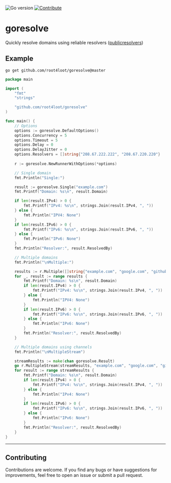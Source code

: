 ![Go version](https://img.shields.io/badge/Go-v1.19-blue.svg) [![Contribute](https://img.shields.io/badge/Contribute-Welcome-green.svg)](CONTRIBUTING.md)

# goresolve

Quickly resolve domains using reliable resolvers ([publicresolvers](https://github.com/root4loot/publicresolvers))

## Example
```
go get github.com/root4loot/goresolve@master
```

```go
package main

import (
	"fmt"
	"strings"

	"github.com/root4loot/goresolve"
)

func main() {
	// Options
	options := goresolve.DefaultOptions()
	options.Concurrency = 5
	options.Timeout = 5
	options.Delay = 0
	options.DelayJitter = 0
	options.Resolvers = []string{"208.67.222.222", "208.67.220.220"}
	
	r := goresolve.NewRunnerWithOptions(*options)

	// Single domain
	fmt.Println("Single:")

	result := goresolve.Single("example.com")
	fmt.Printf("Domain: %s\n", result.Domain)

	if len(result.IPv4) > 0 {
		fmt.Printf("IPv4: %s\n", strings.Join(result.IPv4, ", "))
	} else {
		fmt.Println("IPV4: None")
	}
	if len(result.IPv6) > 0 {
		fmt.Printf("IPv6: %s\n", strings.Join(result.IPv6, ", "))
	} else {
		fmt.Println("IPv6: None")
	}
	fmt.Println("Resolver:", result.ResolvedBy)

	// Multiple domains
	fmt.Println("\nMultiple:")

	results := r.Multiple([]string{"example.com", "google.com", "github.com"})
	for _, result := range results {
		fmt.Printf("Domain: %s\n", result.Domain)
		if len(result.IPv4) > 0 {
			fmt.Printf("IPv4: %s\n", strings.Join(result.IPv4, ", "))
		} else {
			fmt.Println("IPV4: None")
		}
		if len(result.IPv6) > 0 {
			fmt.Printf("IPv6: %s\n", strings.Join(result.IPv6, ", "))
		} else {
			fmt.Println("IPv6: None")
		}
		fmt.Println("Resolver:", result.ResolvedBy)
	}

	// Multiple domains using channels
	fmt.Println("\nMultipleStream")

	streamResults := make(chan goresolve.Result)
	go r.MultipleStream(streamResults, "example.com", "google.com", "github.com")
	for result := range streamResults {
		fmt.Printf("Domain: %s\n", result.Domain)
		if len(result.IPv4) > 0 {
			fmt.Printf("IPv4: %s\n", strings.Join(result.IPv4, ", "))
		} else {
			fmt.Println("IPv4: None")
		}
		if len(result.IPv6) > 0 {
			fmt.Printf("IPv6: %s\n", strings.Join(result.IPv6, ", "))
		} else {
			fmt.Println("IPv6: None")
		}
		fmt.Println("Resolver:", result.ResolvedBy)
	}
}
```

---

## Contributing

Contributions are welcome. If you find any bugs or have suggestions for improvements, feel free to open an issue or submit a pull request.
